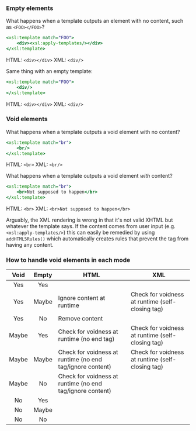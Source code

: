 ### Empty elements

What happens when a template outputs an element with no content, such as `<FOO></FOO>`?
```xslt
<xsl:template match="FOO">
	<div><xsl:apply-templates/></div>
</xsl:template>
```
HTML: ```<div></div>```
XML:  ```<div/>```

Same thing with an empty template:
```xslt
<xsl:template match="FOO">
	<div/>
</xsl:template>
```
HTML: ```<div></div>```
XML:  ```<div/>```

### Void elements

What happens when a template outputs a void element with no content?
```xslt
<xsl:template match="br">
	<br/>
</xsl:template>
```
HTML: ```<br>```
XML:  ```<br/>```

What happens when a template outputs a void element *with* content?
```xslt
<xsl:template match="br">
	<br>Not supposed to happen</br>
</xsl:template>
```
HTML: ```<br>```
XML:  ```<br>Not supposed to happen</br>```

Arguably, the XML rendering is wrong in that it's not valid XHTML but whatever the template says. If the content comes from user input (e.g. `<xsl:apply-templates/>`) this can easily be remedied by using `addHTML5Rules()` which automatically creates rules that prevent the tag from having any content.

### How to handle void elements in each mode

| Void | Empty | HTML | XML |
|:----:|:-----:|------|-----|
| Yes  | Yes   |      |     |
| Yes  | Maybe | Ignore content at runtime | Check for voidness at runtime (self-closing tag) |
| Yes  | No    | Remove content | |
| Maybe| Yes   | Check for voidness at runtime (no end tag) | Check for voidness at runtime (self-closing tag) |
| Maybe| Maybe | Check for voidness at runtime (no end tag/ignore content) | Check for voidness at runtime (self-closing tag)
| Maybe| No    | Check for voidness at runtime (no end tag/ignore content) | |
| No   | Yes   |      |     |
| No   | Maybe |      |     |
| No   | No    |      |     |
